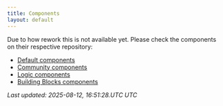 ```yaml
---
title: Components
layout: default
---
```


Due to how rework this is not available yet.
Please check the components on their respective repository:
- [Default components](https://github.com/BigstoneDevelopment/default-components-addon)
- [Community components](https://github.com/BigstoneDevelopment/community-components-addon)
- [Logic components](https://github.com/BigstoneDevelopment/logic-components-addon)
- [Building Blocks components](https://github.com/BigstoneDevelopment/building-blocks-addon)

_Last updated: 2025-08-12, 16:51:28.UTC UTC_
